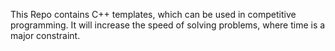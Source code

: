 This Repo contains C++ templates, which can be used in competitive programming.
It will increase the speed of solving problems, where time is a major constraint.
